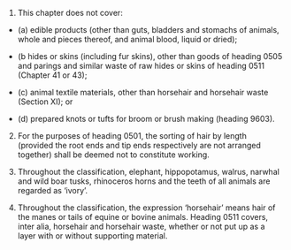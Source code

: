 1. This chapter does not cover:

 - (a) edible products (other than guts, bladders and stomachs of animals, whole and pieces thereof, and animal blood, liquid or dried);
 
 - (b hides or skins (including fur skins), other than goods of heading 0505 and parings and similar waste of raw hides or skins of heading 0511 (Chapter 41 or 43);
 
 - (c) animal textile materials, other than horsehair and horsehair waste (Section XI); or
 
 - (d) prepared knots or tufts for broom or brush making (heading 9603).

2. For the purposes of heading 0501, the sorting of hair by length (provided the root ends and tip ends respectively are not arranged together) shall be deemed not to constitute working.

3. Throughout the classification, elephant, hippopotamus, walrus, narwhal and wild boar tusks, rhinoceros horns and the teeth of all animals are regarded as ‘ivory’.

4. Throughout the classification, the expression ‘horsehair’ means hair of the manes or tails of equine or bovine animals. Heading 0511 covers, inter alia, horsehair and horsehair waste, whether or not put up as a layer with or without supporting material.
